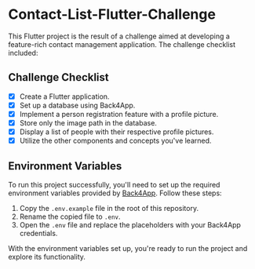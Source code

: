 # Contact-List-Flutter-Challenge

This Flutter project is the result of a challenge aimed at developing a feature-rich contact management application. The challenge checklist included:
## Challenge Checklist
- [x] Create a Flutter application.
- [x] Set up a database using Back4App.
- [x] Implement a person registration feature with a profile picture.
- [x] Store only the image path in the database.
- [x] Display a list of people with their respective profile pictures.
- [x] Utilize the other components and concepts you've learned.

## Environment Variables
To run this project successfully, you'll need to set up the required environment variables provided by [Back4App](https://www.back4app.com/). Follow these steps:
1. Copy the `.env.example` file in the root of this repository.
2. Rename the copied file to `.env`.
3. Open the `.env` file and replace the placeholders with your Back4App credentials.

With the environment variables set up, you're ready to run the project and explore its functionality.

